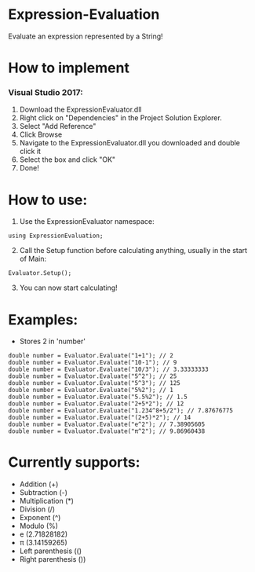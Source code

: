 # Expression-Evaluation
Evaluate an expression represented by a String!

# How to implement
### Visual Studio 2017:
1) Download the ExpressionEvaluator.dll
2) Right click on "Dependencies" in the Project Solution Explorer.
3) Select "Add Reference"
4) Click Browse
5) Navigate to the ExpressionEvaluator.dll you downloaded and double click it
6) Select the box and click "OK"
7) Done!

# How to use:
1) Use the ExpressionEvaluator namespace:
```CSharp
using ExpressionEvaluation;
```
2) Call the Setup function before calculating anything, usually in the start of Main:
```CSharp
Evaluator.Setup();
```
3) You can now start calculating!

# Examples:
- Stores 2 in 'number'
```CSharp
double number = Evaluator.Evaluate("1+1"); // 2
double number = Evaluator.Evaluate("10-1"); // 9
double number = Evaluator.Evaluate("10/3"); // 3.33333333
double number = Evaluator.Evaluate("5^2"); // 25
double number = Evaluator.Evaluate("5^3"); // 125
double number = Evaluator.Evaluate("5%2"); // 1
double number = Evaluator.Evaluate("5.5%2"); // 1.5
double number = Evaluator.Evaluate("2+5*2"); // 12
double number = Evaluator.Evaluate("1.234^8+5/2"); // 7.87676775
double number = Evaluator.Evaluate("(2+5)*2"); // 14
double number = Evaluator.Evaluate("e^2"); // 7.38905605
double number = Evaluator.Evaluate("π^2"); // 9.86960438
```

# Currently supports:
- Addition (+)
- Subtraction (-)
- Multiplication (\*)
- Division (/)
- Exponent (^)
- Modulo (%)
- e (2.71828182)
- π (3.14159265)
- Left parenthesis (()
- Right parenthesis ())
